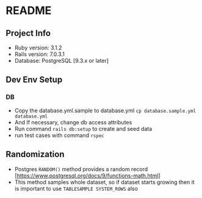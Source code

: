 # README

## Project Info
* Ruby version: 3.1.2
* Rails version: 7.0.3.1
* Database: PostgreSQL [9.3.x or later]

## Dev Env Setup
### DB
- Copy the database.yml.sample to database.yml `cp database.sample.yml database.yml`
- And If necessary, change db access attributes
- Run command `rails db:setup` to create and seed data
- run test cases with command `rspec`

## Randomization
- Postgres `RANDOM()` method provides a random record [https://www.postgresql.org/docs/9/functions-math.html]
- This method samples whole dataset, so if dataset starts growing then it is important to use `TABLESAMPLE SYSTEM_ROWS` also
